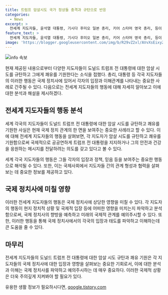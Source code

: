 ```yaml
---
title: 트럼프 암살시도 국가 정상들 충격과 규탄으로 반응
categories:
  - News
excerpt: >
  전세계 지도자들, 윤석열 대통령, 기시다 후미오 일본 총리, 키어 스타머 영국 총리, 등이 도널드 트럼프 전 대통령에 대한 암살 시도를 규탄하며 쾌유를 기원했다. 윤석열 대통령은 끔찍한 폭력에 충격을 받았다.라며 트럼프 전 대통령에게 쾌유를 기원했고, 기시다 총리 역시 민주주의에 도전하는 어떠한 폭력에도 굳건히 맞서야 한다.고 밝혔다. 트럼프 대통령의 쾌유를 기원하는 발언이 널리 확산되고 있다.
feature_text: >
  전세계 지도자들, 윤석열 대통령, 기시다 후미오 일본 총리, 키어 스타머 영국 총리, 등이 도널드 트럼프 전 대통령에 대한 암살 시도를 규탄하며 쾌유를 기원했다. 윤석열 대통령은 끔찍한 폭력에 충격을 받았다.라며 트럼프 전 대통령에게 쾌유를 기원했고, 기시다 총리 역시 민주주의에 도전하는 어떠한 폭력에도 굳건히 맞서야 한다.고 밝혔다. 트럼프 대통령의 쾌유를 기원하는 발언이 널리 확산되고 있다.
image: 'https://blogger.googleusercontent.com/img/b/R29vZ2xl/AVvXsEixyZcFfHzMRdzZMjFBmAUKJYCLCGyLL1o632UiGVXcaFdKo_bkvkuCioo0uUKlGfBVcT3P84aROyZIXSBEx3Aw5nCQ3pTgDom1WDC4m8eifvWiAmWEEVb4x6G_l8C0QH225ldMjyaFvpxGEBGNO37VmDTDMHGhJPq73UglMfDca1-0aw/s1600/blogspot.png'
---
```


<p><img src="https://blogger.googleusercontent.com/img/b/R29vZ2xl/AVvXsEixyZcFfHzMRdzZMjFBmAUKJYCLCGyLL1o632UiGVXcaFdKo_bkvkuCioo0uUKlGfBVcT3P84aROyZIXSBEx3Aw5nCQ3pTgDom1WDC4m8eifvWiAmWEEVb4x6G_l8C0QH225ldMjyaFvpxGEBGNO37VmDTDMHGhJPq73UglMfDca1-0aw/s1600/blogspot.png" alt="info 속보" /></p>

<p>현재 제공된 내용으로부터 다양한 지도자들이 도널드 트럼프 전 대통령에 대한 암살 시도를 규탄하고 그에게 쾌유를 기원한다는 소식을 접했다. 총리, 대통령 등 각국 지도자들의 이러한 행동은 국제 정치사에 있어서 각자의 입장과 이해관계를 나타내는 중요한 사례로 간주될 수 있다. 다음으로는 전세계 지도자들의 행동에 대해 자세히 알아보고 이에 대한 분석과 해설을 제시하겠다. </p>

<h2>전세계 지도자들의 행동 분석</h2>

<p>세계 각국의 지도자들이 도널드 트럼프 전 대통령에 대한 암살 시도를 규탄하고 쾌유를 기원한 사실은 현재 국제 정치 관계의 한 면을 보여주는 중요한 사례라고 할 수 있다. 이에 대해 전세계 지도자들의 행동을 살펴보면, 각 지도자가 암살 시도를 규탄하고 쾌유를 기원함으로써 국제적으로 공공연하게 트럼프 전 대통령을 지지하거나 그의 안전과 건강을 응원하는 메시지를 전달하려는 의도를 갖고 있다고 볼 수 있다.</p>

<p>세계 각국 지도자들의 행동은 그들 각자의 입장과 정책, 믿음 등을 보여주는 중요한 행동으로 해석될 수 있다. 또한, 이는 국제사회에서 지도자들 간의 관계 형성과 협력을 살펴보는 데 중요한 정보를 제공하고 있다.</p>

<h2>국제 정치사에 미칠 영향</h2>

<p>이러한 전세계 지도자들의 행동은 국제 정치사에 상당한 영향을 미칠 수 있다. 각 지도자의 행동이 현지 정치적 상황 및 국제적 입장 등에 어떠한 영향을 미치는지 파악하고 분석함으로써, 국제 정치사의 향방을 예측하고 미래의 국제적 관계를 예의주시할 수 있다. 또한, 이러한 행동을 통해 국제 정치사에서의 각국의 입장과 태도를 파악하고 이해하는데 큰 도움을 줄 수 있다.</p>

<h2>마무리</h2>

<p>전세계 지도자들의 도널드 트럼프 전 대통령에 대한 암살 시도 규탄과 쾌유 기원은 각 지도자들의 국제 정치사에 대한 입장과 영향을 살펴보는 중요한 기회로서, 이에 대한 분석과 이해는 국제 정치사를 파악하고 예의주시하는 데 매우 중요하다. 이러한 국제적 상황은 더욱 주의깊게 지켜봐야 할 필요가 있다.</p>
유용한 생활 정보가 필요하시다면, <a href="https://qoogle.tistory.com" rel="dofollow">qoogle.tistory.com</a>


